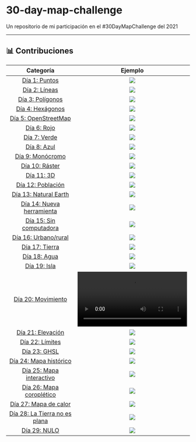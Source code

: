 # 30-day-map-challenge
Un repositorio de mi participación en el #30DayMapChallenge del 2021



---

## 📊 Contribuciones

| Categoría             |  Ejemplo |
:-------------------------:|:-------------------------:
[Día 1: Puntos]()  |  ![](contribuciones/d01.png)
[Día 2: Líneas]()  |  ![](contribuciones/d02.png)
[Día 3: Polígonos]()  |  ![](contribuciones/d03.png)
[Día 4: Hexágonos]()  |  ![](contribuciones/d04.png)
[Día 5: OpenStreetMap]()  |  ![](contribuciones/d05.png)
[Día 6: Rojo]()  |  ![](contribuciones/d06.png)
[Día 7: Verde]()  |  ![](contribuciones/d07.png)
[Día 8: Azul]()  |  ![](contribuciones/d08.png)
[Día 9: Monócromo]()  |  ![](contribuciones/d09.png)
[Día 10: Ráster]()  |  ![](contribuciones/d10.png)
[Día 11: 3D]()  |  ![](contribuciones/d11.png)
[Día 12: Población]()  |  ![](contribuciones/d12.png)
[Día 13: Natural Earth]()  |  ![](contribuciones/d13.jpeg)
[Día 14: Nueva herramienta]()  |  ![](contribuciones/d14.png)
[Día 15: Sin computadora]()  |  ![](contribuciones/d15.jpeg)
[Día 16: Urbano/rural]()  |  ![](contribuciones/d16.png)
[Día 17: Tierra]()  |  ![](contribuciones/d17.png)
[Día 18: Agua]()  |  ![](contribuciones/d18.png)
[Día 19: Isla]()  |  ![](contribuciones/d19.png)
[Día 20: Movimiento]()  |  ![](contribuciones/d20.mp4)
[Día 21: Elevación](notebooks/20_Movement.ipynb)  |  ![](contribuciones/d21.png)
[Día 22: Límites](notebooks/20_Movement.ipynb)  |  ![](contribuciones/d22.png)
[Día 23: GHSL](notebooks/20_Movement.ipynb)  |  ![](contribuciones/d23.png)
[Día 24: Mapa histórico](notebooks/20_Movement.ipynb)  |  ![](contribuciones/d24.jpeg)
[Día 25: Mapa interactivo](notebooks/20_Movement.ipynb)  |  ![](contribuciones/d25.jpeg)
[Día 26: Mapa coroplético](notebooks/20_Movement.ipynb)  |  ![](contribuciones/d26.png)
[Día 27: Mapa de calor](notebooks/20_Movement.ipynb)  |  ![](contribuciones/d27.png)
[Día 28: La Tierra no es plana](notebooks/20_Movement.ipynb)  |  ![](contribuciones/d28.jpeg)
[Día 29: NULO](notebooks/20_Movement.ipynb)  |  ![](contribuciones/d29.png)
